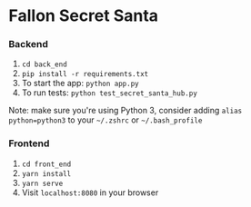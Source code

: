 # Fallon Secret Santa

### Backend
1. `cd back_end`
1. `pip install -r requirements.txt`
1. To start the app: `python app.py`
1. To run tests: `python test_secret_santa_hub.py`

Note: make sure you're using Python 3, consider adding `alias python=python3` to your `~/.zshrc` or `~/.bash_profile`

### Frontend
1. `cd front_end`
1. `yarn install`
1. `yarn serve`
1. Visit `localhost:8080` in your browser
